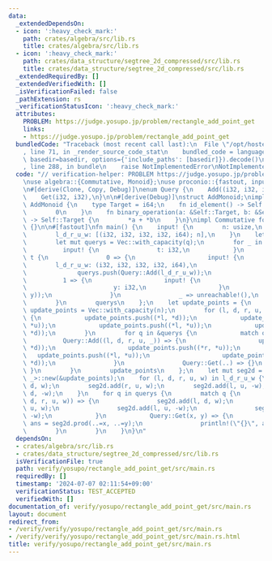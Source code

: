 ```yaml
---
data:
  _extendedDependsOn:
  - icon: ':heavy_check_mark:'
    path: crates/algebra/src/lib.rs
    title: crates/algebra/src/lib.rs
  - icon: ':heavy_check_mark:'
    path: crates/data_structure/segtree_2d_compressed/src/lib.rs
    title: crates/data_structure/segtree_2d_compressed/src/lib.rs
  _extendedRequiredBy: []
  _extendedVerifiedWith: []
  _isVerificationFailed: false
  _pathExtension: rs
  _verificationStatusIcon: ':heavy_check_mark:'
  attributes:
    PROBLEM: https://judge.yosupo.jp/problem/rectangle_add_point_get
    links:
    - https://judge.yosupo.jp/problem/rectangle_add_point_get
  bundledCode: "Traceback (most recent call last):\n  File \"/opt/hostedtoolcache/Python/3.10.14/x64/lib/python3.10/site-packages/onlinejudge_verify/documentation/build.py\"\
    , line 71, in _render_source_code_stat\n    bundled_code = language.bundle(stat.path,\
    \ basedir=basedir, options={'include_paths': [basedir]}).decode()\n  File \"/opt/hostedtoolcache/Python/3.10.14/x64/lib/python3.10/site-packages/onlinejudge_verify/languages/rust.py\"\
    , line 288, in bundle\n    raise NotImplementedError\nNotImplementedError\n"
  code: "// verification-helper: PROBLEM https://judge.yosupo.jp/problem/rectangle_add_point_get\n\
    \nuse algebra::{Commutative, Monoid};\nuse proconio::{fastout, input};\nuse segtree_2d_compressed::SegTree2DCompressed;\n\
    \n#[derive(Clone, Copy, Debug)]\nenum Query {\n    Add((i32, i32, i32, i32, i64)),\n\
    \    Get(i32, i32),\n}\n\n#[derive(Debug)]\nstruct AddMonoid;\nimpl Monoid for\
    \ AddMonoid {\n    type Target = i64;\n    fn id_element() -> Self::Target {\n\
    \        0\n    }\n    fn binary_operation(a: &Self::Target, b: &Self::Target)\
    \ -> Self::Target {\n        *a + *b\n    }\n}\nimpl Commutative for AddMonoid\
    \ {}\n\n#[fastout]\nfn main() {\n    input! {\n        n: usize,\n        q: usize,\n\
    \        l_d_r_u_w: [(i32, i32, i32, i32, i64); n],\n    }\n    let querys = {\n\
    \        let mut querys = Vec::with_capacity(q);\n        for _ in 0..q {\n  \
    \          input! {\n                t: i32,\n            }\n            match\
    \ t {\n                0 => {\n                    input! {\n                \
    \        l_d_r_u_w: (i32, i32, i32, i32, i64),\n                    }\n      \
    \              querys.push(Query::Add(l_d_r_u_w));\n                }\n      \
    \          1 => {\n                    input! {\n                        x: i32,\n\
    \                        y: i32,\n                    }\n                    querys.push(Query::Get(x,\
    \ y));\n                }\n                _ => unreachable!(),\n            }\n\
    \        }\n        querys\n    };\n    let update_points = {\n        let mut\
    \ update_points = Vec::with_capacity(n);\n        for (l, d, r, u, _) in l_d_r_u_w.iter()\
    \ {\n            update_points.push((*l, *d));\n            update_points.push((*r,\
    \ *u));\n            update_points.push((*l, *u));\n            update_points.push((*r,\
    \ *d));\n        }\n        for q in &querys {\n            match q {\n      \
    \          Query::Add((l, d, r, u, _)) => {\n                    update_points.push((*l,\
    \ *d));\n                    update_points.push((*r, *u));\n                 \
    \   update_points.push((*l, *u));\n                    update_points.push((*r,\
    \ *d));\n                }\n                Query::Get(..) => {}\n           \
    \ }\n        }\n        update_points\n    };\n    let mut seg2d = SegTree2DCompressed::<AddMonoid,\
    \ _>::new(&update_points);\n    for (l, d, r, u, w) in l_d_r_u_w {\n        seg2d.add(l,\
    \ d, w);\n        seg2d.add(r, u, w);\n        seg2d.add(l, u, -w);\n        seg2d.add(r,\
    \ d, -w);\n    }\n    for q in querys {\n        match q {\n            Query::Add((l,\
    \ d, r, u, w)) => {\n                seg2d.add(l, d, w);\n                seg2d.add(r,\
    \ u, w);\n                seg2d.add(l, u, -w);\n                seg2d.add(r, d,\
    \ -w);\n            }\n            Query::Get(x, y) => {\n                let\
    \ ans = seg2d.prod(..=x, ..=y);\n                println!(\"{}\", ans);\n    \
    \        }\n        }\n    }\n}\n"
  dependsOn:
  - crates/algebra/src/lib.rs
  - crates/data_structure/segtree_2d_compressed/src/lib.rs
  isVerificationFile: true
  path: verify/yosupo/rectangle_add_point_get/src/main.rs
  requiredBy: []
  timestamp: '2024-07-07 02:11:54+09:00'
  verificationStatus: TEST_ACCEPTED
  verifiedWith: []
documentation_of: verify/yosupo/rectangle_add_point_get/src/main.rs
layout: document
redirect_from:
- /verify/verify/yosupo/rectangle_add_point_get/src/main.rs
- /verify/verify/yosupo/rectangle_add_point_get/src/main.rs.html
title: verify/yosupo/rectangle_add_point_get/src/main.rs
---
```

